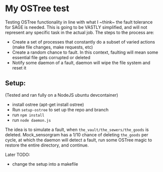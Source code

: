 # My OSTree test

Testing OSTree functionality in line with what I ~think~ the fault tolerance for SAGE is needed. This is going to be VASTLY simplified, and will not represent any specific task in the actual job. 
The steps to the process are: 

* Create a set of processes that constantly do a subset of varied actions (make file changes, make requests, etc)
* Create a random chance to fault. In this context, faulting will mean some essential file gets corrupted or deleted
* Notify some daemon of a fault, daemon will wipe the file system and reset it

## Setup: 

(Tested and ran fully on a NodeJS ubuntu devcontainer)

* install ostree (apt-get install ostree)
* Run `setup-ostree` to set up the repo and branch
* run `npm install`
* run `node daemon.js`

The idea is to simulate a fault, when `the_vault/the_sewers/the_goods` is deleted. Mock_sensorgram has a 1/10 chance of deleting `the_goods` per cycle, at which the daemon will detect a fault, run some OSTree magic to restore the entire directory, and continue. 


Later TODO: 
* change the setup into a makefile